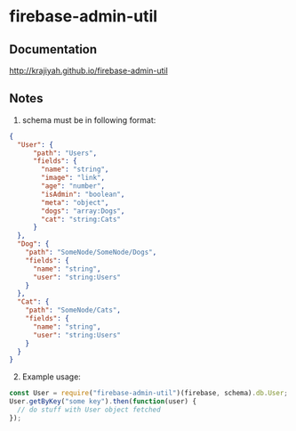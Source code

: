 # firebase-admin-util

## Documentation
http://krajiyah.github.io/firebase-admin-util

## Notes
1. schema must be in following format:
```json
{
  "User": {
      "path": "Users",
      "fields": {
        "name": "string",
        "image": "link",
        "age": "number",
        "isAdmin": "boolean",
        "meta": "object",
        "dogs": "array:Dogs",
        "cat": "string:Cats"
      }
  },
  "Dog": {
    "path": "SomeNode/SomeNode/Dogs",
    "fields": {
      "name": "string",
      "user": "string:Users"
    }
  },
  "Cat": {
    "path": "SomeNode/Cats",
    "fields": {
      "name": "string",
      "user": "string:Users"
    }
  }
}
```

2. Example usage:
```js
const User = require("firebase-admin-util")(firebase, schema).db.User;
User.getByKey("some key").then(function(user) {
  // do stuff with User object fetched
});
```
